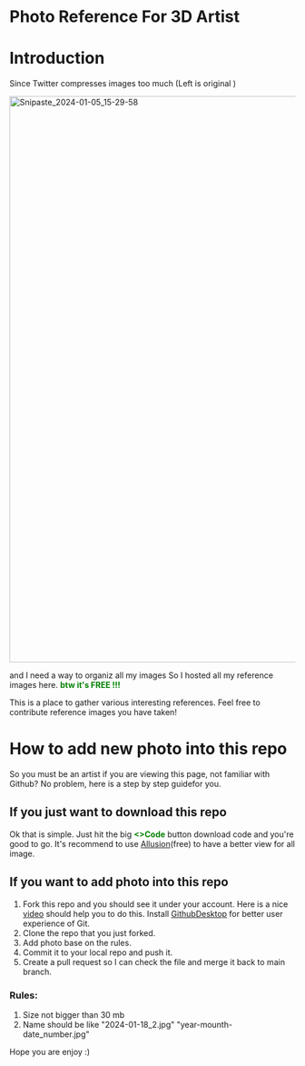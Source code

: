# Photo Reference For 3D Artist

# Introduction
Since Twitter compresses images too much (Left is original )

<img width="997" alt="Snipaste_2024-01-05_15-29-58" src="https://github.com/YeHang-GitHub/PhotoReference_For_3DArtist/assets/155224307/c7480e40-568c-4c1c-8666-0c741441c292">

and I need a way to organiz all my images So I hosted all my reference images here. <span style="color:green"><b>btw it's FREE !!!</b></span>

This is a place to gather various interesting references. Feel free to contribute reference images you have taken!

# How to add new photo into this repo
So you must be an artist if you are viewing this page, not familiar with Github? No problem, here is a step by step guidefor you.
## If you just want to download this repo
Ok that is simple. Just hit the big <span style="color:green"><b><>Code</b></span> button download code and you're good to go. It's recommend to use [Allusion](https://github.com/allusion-app/Allusion/releases/tag/v1.0.0-rc.10)(free) to have a better view for all image.
## If you want to add photo into this repo 
1. Fork this repo and you should see it under your account. Here is a nice [video](https://youtu.be/l5NrYIa_aG4?si=R6nSTizKkbQV65Uw) should help you to do this. Install [GithubDesktop](https://docs.github.com/en/desktop/installing-and-authenticating-to-github-desktop/installing-github-desktop) for better user experience of Git.
2. Clone the repo that you just forked.
3. Add photo base on the rules.
4. Commit it to your local repo and push it.
5. Create a pull request so I can check the file and merge it back to main branch.
### Rules:
1. Size not bigger than 30 mb
2. Name should be like "2024-01-18_2.jpg" "year-mounth-date_number.jpg"


Hope you are enjoy :)
